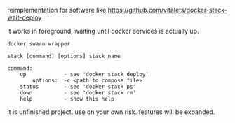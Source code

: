 reimplementation for software like https://github.com/vitalets/docker-stack-wait-deploy

it works in foreground, waiting until docker services is actually up.

```
docker swarm wrapper

stack [command] [options] stack_name

command:
    up            - see 'docker stack deploy'
        options:  -c <path to compose file>
    status        - see 'docker stack ps'
    down          - see 'docker stack rm'
    help          - show this help
```

it is unfinished project. use on your own risk. features will be expanded.
